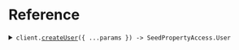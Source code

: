 # Reference
<details><summary><code>client.<a href="/src/Client.ts">createUser</a>({ ...params }) -> SeedPropertyAccess.User</code></summary>
<dl>
<dd>

#### 🔌 Usage

<dl>
<dd>

<dl>
<dd>

```typescript
await client.createUser({
    id: "id",
    email: "email",
    password: "password",
    profile: {
        name: "name",
        verification: {
            verified: "verified"
        },
        ssn: "ssn"
    }
});

```
</dd>
</dl>
</dd>
</dl>

#### ⚙️ Parameters

<dl>
<dd>

<dl>
<dd>

**request:** `SeedPropertyAccess.User` 
    
</dd>
</dl>

<dl>
<dd>

**requestOptions:** `SeedPropertyAccessClient.RequestOptions` 
    
</dd>
</dl>
</dd>
</dl>


</dd>
</dl>
</details>

## 